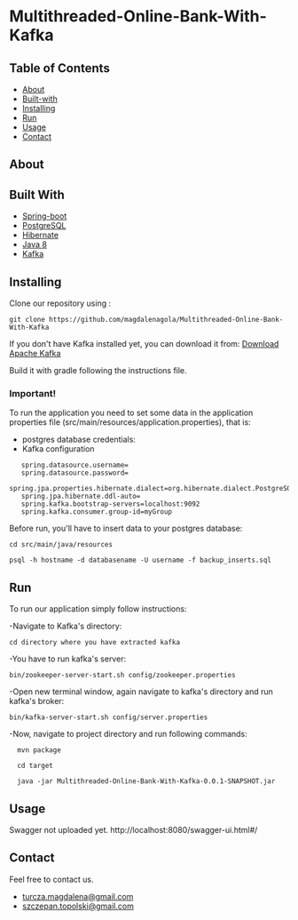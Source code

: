 # Multithreaded-Online-Bank-With-Kafka

## Table of Contents

- [About](#about)
- [Built-with](#built-with)
- [Installing](#installing)
- [Run](#run)
- [Usage](#usage)
- [Contact](#contact)

## About <a name = "about"></a>


## Built With <a name = "built-with"></a>

* [Spring-boot](https://spring.io/projects/spring-boot)
* [PostgreSQL](https://www.postgresql.org/)
* [Hibernate](https://hibernate.org/)
* [Java 8](https://www.java.com/pl/download/faq/java8.xml)
* [Kafka](https://kafka.apache.org/)

## Installing <a name = "installing"></a>

Clone our repository using :

```
git clone https://github.com/magdalenagola/Multithreaded-Online-Bank-With-Kafka
```


If you don't have Kafka installed yet, you can download it from: [Download Apache Kafka](https://kafka.apache.org/downloads)

Build it with gradle following the instructions file.



### Important!

To run the application you need to set some data in the application properties file (src/main/resources/application.properties), that is:
- postgres database credentials:
- Kafka configuration

```spring.datasource.url=
   spring.datasource.username=
   spring.datasource.password=
   spring.jpa.properties.hibernate.dialect=org.hibernate.dialect.PostgreSQL92Dialect
   spring.jpa.hibernate.ddl-auto=
   spring.kafka.bootstrap-servers=localhost:9092
   spring.kafka.consumer.group-id=myGroup
```

Before run, you'll have to insert data to your postgres database:
```
cd src/main/java/resources
```

```
psql -h hostname -d databasename -U username -f backup_inserts.sql
```

## Run <a name = "run"></a>

To run our application simply follow instructions:

-Navigate to Kafka's directory:
```
cd directory where you have extracted kafka
```
-You have to run kafka's server:
```
bin/zookeeper-server-start.sh config/zookeeper.properties
```
-Open new terminal window, again navigate to kafka's directory and run kafka's broker:
```
bin/kafka-server-start.sh config/server.properties
```
-Now, navigate to project directory and run following commands:
```
  mvn package
```

```
  cd target 
```

```
  java -jar Multithreaded-Online-Bank-With-Kafka-0.0.1-SNAPSHOT.jar
```

## Usage <a name = "usage"></a>
Swagger not uploaded yet.
 http://localhost:8080/swagger-ui.html#/
  
## Contact <a name = "contact"></a>
Feel free to contact us.
 * turcza.magdalena@gmail.com
 * szczepan.topolski@gmail.com
